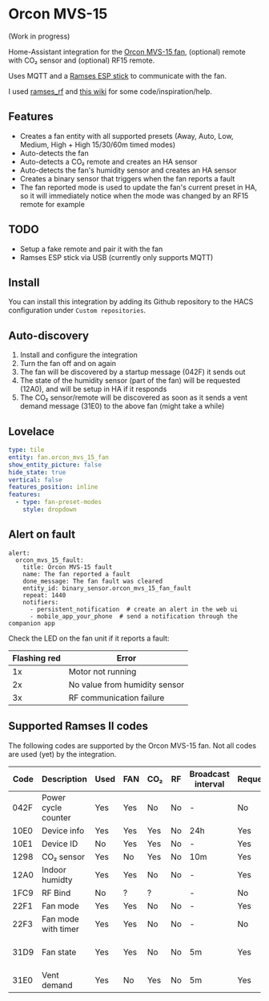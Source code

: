 # Orcon MVS-15

(Work in progress)

Home-Assistant integration for the [Orcon MVS-15 fan](https://orcon.nl/mechanische-ventilatie/),
(optional) remote with CO₂ sensor and (optional) RF15 remote.

Uses MQTT and a [Ramses ESP stick](https://indalo-tech.onlineweb.shop/product/ramses-esp)
to communicate with the fan.

I used [ramses_rf](https://github.com/zxdavb/ramses_rf) and [this wiki](https://github.com/zxdavb/ramses_protocol/wiki) for some code/inspiration/help.

## Features

- Creates a fan entity with all supported presets (Away, Auto, Low, Medium, High + High 15/30/60m timed modes)
- Auto-detects the fan
- Auto-detects a CO₂ remote and creates an HA sensor
- Auto-detects the fan's humidity sensor and creates an HA sensor
- Creates a binary sensor that triggers when the fan reports a fault
- The fan reported mode is used to update the fan's current preset in HA, so it
  will immediately notice when the mode was changed by an RF15 remote for example

## TODO

- Setup a fake remote and pair it with the fan
- Ramses ESP stick via USB (currently only supports MQTT)

## Install

You can install this integration by adding its Github repository to the HACS configuration under `Custom repositories`.

## Auto-discovery

1. Install and configure the integration
1. Turn the fan off and on again
1. The fan will be discovered by a startup message (042F) it sends out
1. The state of the humidity sensor (part of the fan) will be requested (12A0), and will be setup in HA if it responds
1. The CO₂ sensor/remote will be discovered as soon as it sends a vent demand message (31E0) to the above fan (might take a while)

## Lovelace

```yaml
type: tile
entity: fan.orcon_mvs_15_fan
show_entity_picture: false
hide_state: true
vertical: false
features_position: inline
features:
  - type: fan-preset-modes
    style: dropdown
```

## Alert on fault

```
alert:
  orcon_mvs_15_fault:
    title: Orcon MVS-15 fault
    name: The fan reported a fault
    done_message: The fan fault was cleared
    entity_id: binary_sensor.orcon_mvs_15_fan_fault
    repeat: 1440
    notifiers:
      - persistent_notification  # create an alert in the web ui
      - mobile_app_your_phone  # send a notification through the companion app
```

Check the LED on the fan unit if it reports a fault:

| Flashing red | Error                         |
| -------------|-------------------------------|
| 1x           | Motor not running             |
| 2x           | No value from humidity sensor |
| 3x           | RF communication failure      |

## Supported Ramses II codes

The following codes are supported by the Orcon MVS-15 fan. Not all codes are used (yet) by the integration.

| Code | Description         | Used | FAN | CO₂ | RF  | Broadcast interval | Requestable | Notes                 |
| ---- | ------------------- | ---- | --- | --- | --- | ------------------ | ----------- | --------------------- |
| 042F | Power cycle counter | Yes  | Yes | No  | No  | -                  | No          | Send on powerup       |
| 10E0 | Device info         | Yes  | Yes | Yes | No  | 24h                | Yes         |                       |
| 10E1 | Device ID           | No   | Yes | Yes | No  | -                  | Yes         |                       |
| 1298 | CO₂ sensor          | Yes  | No  | Yes | No  | 10m                | Yes         |                       |
| 12A0 | Indoor humidty      | Yes  | Yes | No  | No  | -                  | Yes         |                       |
| 1FC9 | RF Bind             | No   | ?   | ?   |     | -                  | No          |                       |
| 22F1 | Fan mode            | Yes  | Yes | No  | No  | -                  | Yes         |                       |
| 22F3 | Fan mode with timer | Yes  | Yes | No  | No  | -                  | No          |                       |
| 31D9 | Fan state           | Yes  | Yes | No  | No  | 5m                 | Yes         | Fan mode + fault flag |
| 31E0 | Vent demand         | Yes  | No  | Yes | No  | 5m                 | Yes         |                       |
